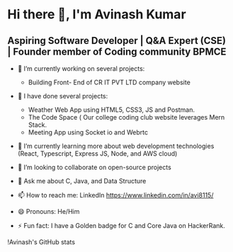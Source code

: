# Hi there 👋, I'm Avinash Kumar

## Aspiring Software Developer | Q&A Expert (CSE) | Founder member of Coding community BPMCE

- 🔭 I’m currently working on several projects:
  -  Building Front- End of CR IT PVT LTD company website
     
- 🔭 I have done several projects:
  - Weather Web App using HTML5, CSS3, JS and Postman.
  - The Code Space ( Our college coding club website leverages Mern Stack.
  - Meeting App using Socket io and Webrtc 

- 🌱 I’m currently learning more about web development technologies (React, Typescript, Express JS, Node, and AWS cloud)

- 👯 I’m looking to collaborate on open-source projects

- 💬 Ask me about C, Java, and Data Structure

- 📫 How to reach me: LinkedIn https://www.linkedin.com/in/avi8115/

- 😄 Pronouns: He/Him

- ⚡ Fun fact: I have a Golden badge for C and Core Java on HackerRank.

!Avinash's GitHub stats
